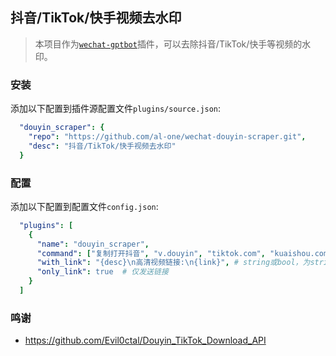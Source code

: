 ## 抖音/TikTok/快手视频去水印

> 本项目作为[`wechat-gptbot`](https://github.com/iuiaoin/wechat-gptbot)插件，可以去除抖音/TikTok/快手等视频的水印。

### 安装

添加以下配置到插件源配置文件`plugins/source.json`:
```yaml
  "douyin_scraper": {
    "repo": "https://github.com/al-one/wechat-douyin-scraper.git",
    "desc": "抖音/TikTok/快手视频去水印"
  }
```

### 配置

添加以下配置到配置文件`config.json`:
```yaml
  "plugins": [
    {
      "name": "douyin_scraper",
      "command": ["复制打开抖音", "v.douyin", "tiktok.com", "kuaishou.com"],
      "with_link": "{desc}\n高清视频链接:\n{link}", # string或bool，为string时作为回复模板
      "only_link": true  # 仅发送链接
    }
  ]
```

### 鸣谢

- https://github.com/Evil0ctal/Douyin_TikTok_Download_API
